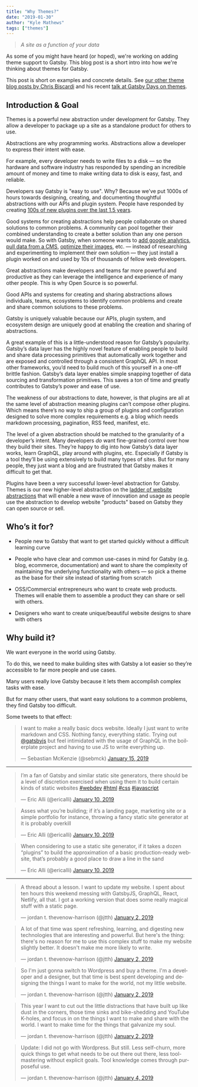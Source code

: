 ```yaml
---
title: "Why Themes?"
date: "2019-01-30"
author: "Kyle Mathews"
tags: ["themes"]
---
```


> _A site as a function of your data_

As some of you might have heard (or hoped), we're working on adding theme support to Gatsby. This blog post is a short intro into how we're thinking about themes for Gatsby.

This post is short on examples and concrete details. See [our other theme blog posts by Chris Biscardi](/blog/tags/themes) and his recent [talk at Gatsby Days on themes](https://youtu.be/wX84vXBpMR8).

## Introduction & Goal

Themes is a powerful new abstraction under development for Gatsby. They allow a developer to package up a site as a standalone product for others to use.

Abstractions are why programming works. Abstractions allow a developer to express their intent with ease.

For example, every developer needs to write files to a disk — so the hardware and software industry has responded by spending an incredible amount of money and time to make writing data to disk is easy, fast, and reliable.

Developers say Gatsby is "easy to use". Why? Because we’ve put 1000s of hours towards designing, creating, and documenting thoughtful abstractions with our APIs and plugin system. People have responded by creating [100s of new plugins over the last 1.5 years](/plugins/).

Good systems for creating abstractions help people collaborate on shared solutions to common problems. A community can pool together their combined understanding to create a better solution than any one person would make. So with Gatsby, when someone wants to [add google analytics](/packages/gatsby-plugin-google-analytics/?=google), [pull data from a CMS](/packages/gatsby-source-contentful/?=contentful), [optimize their images](/packages/gatsby-image/?=gatsby-image), etc. — instead of researching and experimenting to implement their own solution — they just install a plugin worked on and used by 10s of thousands of fellow web developers.

Great abstractions make developers and teams far more powerful and productive as they can leverage the intelligence and experience of many other people. This is why Open Source is so powerful.

Good APIs and systems for creating and sharing abstractions allows individuals, teams, ecosystems to identify common problems and create and share common solutions to these problems.

Gatsby is uniquely valuable because our APIs, plugin system, and ecosystem design are uniquely good at enabling the creation and sharing of abstractions.

A great example of this is a little-understood reason for Gatsby’s popularity. Gatsby’s data layer has the highly novel feature of enabling people to build and share data processing primitives that automatically work together and are exposed and controlled through a consistent GraphQL API. In most other frameworks, you’d need to build much of this yourself in a one-off brittle fashion. Gatsby’s data layer enables simple snapping together of data sourcing and transformation primitives. This saves a ton of time and greatly contributes to Gatsby’s power and ease of use.

The weakness of our abstractions to date, however, is that plugins are all at the same level of abstraction meaning plugins can’t compose other plugins. Which means there’s no way to ship a group of plugins and configuration designed to solve more complex requirements e.g. a blog which needs markdown processing, pagination, RSS feed, manifest, etc.

The level of a given abstraction should be matched to the granularity of a developer’s intent. Many developers _do_ want fine-grained control over how they build their sites. They’re happy to dig into how Gatsby’s data layer works, learn GraphQL, play around with plugins, etc. Especially if Gatsby is a tool they’ll be using extensively to build many types of sites. But for many people, they just want a blog and are frustrated that Gatsby makes it difficult to get that.

Plugins have been a very successful lower-level abstraction for Gatsby. Themes is our new higher-level abstraction on the [ladder of website abstractions](http://worrydream.com/LadderOfAbstraction/) that will enable a new wave of innovation and usage as people use the abstraction to develop website "products" based on Gatsby they can open source or sell.

## Who’s it for?

- People new to Gatsby that want to get started quickly without a difficult learning curve

- People who have clear and common use-cases in mind for Gatsby (e.g. blog, ecommerce, documentation) and want to share the complexity of maintaining the underlying functionality with others — so pick a theme as the base for their site instead of starting from scratch

- OSS/Commercial entrepreneurs who want to create web products. Themes will enable them to assemble a product they can share or sell with others.

- Designers who want to create unique/beautiful website designs to share with others

## Why build it?

We want everyone in the world using Gatsby.

To do this, we need to make building sites with Gatsby a lot easier so they’re accessible to far more people and use cases.

Many users really love Gatsby because it lets them accomplish complex tasks with ease.

But for many other users, that want easy solutions to a common problems, they find Gatsby too difficult.

Some tweets to that effect:

<blockquote class="twitter-tweet" data-lang="en"><p lang="en" dir="ltr">I want to make a really basic docs website. Ideally I just want to write<br> markdown and CSS. Nothing fancy, everything static. Trying out <a href="https://twitter.com/gatsbyjs?ref_src=twsrc%5Etfw">@gatsbyjs</a> but feel intimidated with the usage of GraphQL in the boilerplate project and having to use JS to write everything up.</p>&mdash; Sebastian McKenzie (@sebmck) <a href="https://twitter.com/sebmck/status/1085279417151057920?ref_src=twsrc%5Etfw">January 15, 2019</a></blockquote>

---

<blockquote class="twitter-tweet" data-lang="en"><p lang="en" dir="ltr">I’m a fan of Gatsby and similar static site generators, there should be a level of discretion exercised when using them it to build certain kinds of static websites <a href="https://twitter.com/hashtag/webdev?src=hash&amp;ref_src=twsrc%5Etfw">#webdev</a> <a href="https://twitter.com/hashtag/html?src=hash&amp;ref_src=twsrc%5Etfw">#html</a> <a href="https://twitter.com/hashtag/css?src=hash&amp;ref_src=twsrc%5Etfw">#css</a> <a href="https://twitter.com/hashtag/javascript?src=hash&amp;ref_src=twsrc%5Etfw">#javascript</a></p>&mdash; Eric Alli (@ericalli) <a href="https://twitter.com/ericalli/status/1083271854653992962?ref_src=twsrc%5Etfw">January 10, 2019</a></blockquote>

<blockquote class="twitter-tweet" data-lang="en"><p lang="en" dir="ltr">Asses what you’re building; if it’s a landing page, marketing site or a simple portfolio for instance, throwing a fancy static site generator at it is probably overkill</p>&mdash; Eric Alli (@ericalli) <a href="https://twitter.com/ericalli/status/1083271856809897985?ref_src=twsrc%5Etfw">January 10, 2019</a></blockquote>

<blockquote class="twitter-tweet" data-lang="en"><p lang="en" dir="ltr">When considering to use a static site generator, if it takes a dozen “plugins” to build the approximation of a basic production-ready website, that’s probably a good place to draw a line in the sand</p>&mdash; Eric Alli (@ericalli) <a href="https://twitter.com/ericalli/status/1083271858605023232?ref_src=twsrc%5Etfw">January 10, 2019</a></blockquote>

---

<blockquote class="twitter-tweet" data-lang="en"><p lang="en" dir="ltr">A thread about a lesson. I want to update my website. I spent about ten hours this weekend messing with GatsbyJS, GraphQL, React, Netlify, all that. I got a working version that does some really magical stuff with a static page.</p>&mdash; jordan t. thevenow-harrison (@jtth) <a href="https://twitter.com/jtth/status/1080519113930350592?ref_src=twsrc%5Etfw">January 2, 2019</a></blockquote>

<blockquote class="twitter-tweet" data-lang="en"><p lang="en" dir="ltr">A lot of that time was spent refreshing, learning, and digesting new technologies that are interesting and powerful. But here&#39;s the thing: there&#39;s no reason for me to use this complex stuff to make my website slightly better. It doesn&#39;t make me more likely to write.</p>&mdash; jordan t. thevenow-harrison (@jtth) <a href="https://twitter.com/jtth/status/1080519116195356674?ref_src=twsrc%5Etfw">January 2, 2019</a></blockquote>

<blockquote class="twitter-tweet" data-lang="en"><p lang="en" dir="ltr">So I&#39;m just gonna switch to Wordpress and buy a theme. I&#39;m a developer and a designer, but that time is best spent developing and designing the things I want to make for the world, not my little website.</p>&mdash; jordan t. thevenow-harrison (@jtth) <a href="https://twitter.com/jtth/status/1080519116992249858?ref_src=twsrc%5Etfw">January 2, 2019</a></blockquote>

<blockquote class="twitter-tweet" data-lang="en"><p lang="en" dir="ltr">This year I want to cut out the little distractions that have built up like dust in the corners, those time sinks and bike-shedding and YouTube K-holes, and focus in on the things I want to make and share with the world. I want to make time for the things that galvanize my soul.</p>&mdash; jordan t. thevenow-harrison (@jtth) <a href="https://twitter.com/jtth/status/1080519117688442880?ref_src=twsrc%5Etfw">January 2, 2019</a></blockquote>

<blockquote class="twitter-tweet" data-lang="en"><p lang="en" dir="ltr">Update: I did not go with Wordpress. But still. Less self-churn, more quick things to get what needs to be out there out there, less tool-mastering without explicit goals. Tool knowledge comes through purposeful use.</p>&mdash; jordan t. thevenow-harrison (@jtth) <a href="https://twitter.com/jtth/status/1081288682785726464?ref_src=twsrc%5Etfw">January 4, 2019</a></blockquote>
